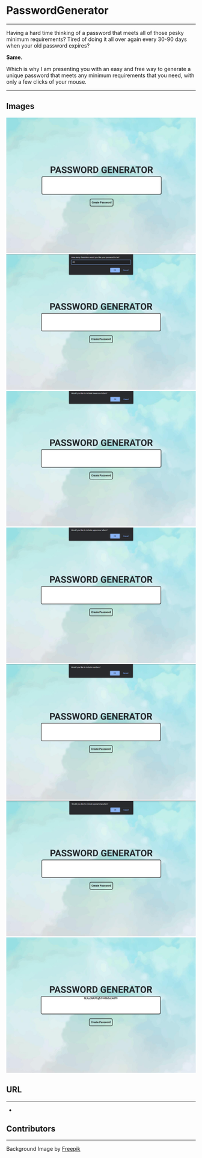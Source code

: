 # PasswordGenerator
___
Having a hard time thinking of a password that meets all of those pesky minimum requirements? Tired of doing it all over again every 30-90 days when your old password expires?

__Same.__

Which is why I am presenting you with an easy and free way to generate a unique password that meets any minimum requirements that you need, with only a few clicks of your mouse.
___
## Images
![alt text](./assets/images/main.png "image Title")
![alt text](./assets/images/param1.png "image Title")
![alt text](./assets/images/param2.png "image Title")
![alt text](./assets/images/param3.png "image Title")
![alt text](./assets/images/param4.png "image Title")
![alt text](./assets/images/param5.png "image Title")
![alt text](./assets/images/final.png "image Title")

## URL
___
* 

## Contributors
___
Background Image by <a href="https://www.freepik.com/free-vector/hand-painted-watercolor-pastel-sky-background_13223496.htm#page=3&query=cool%20background&position=0&from_view=keyword">Freepik</a>